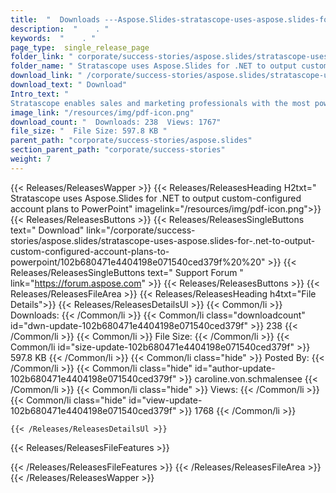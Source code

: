 ```yaml
---
title:  "  Downloads ---Aspose.Slides-stratascope-uses-aspose.slides-for-.net-to-output-custom-configured-account-plans-to-powerpoint . " 
description:  "    . " 
keywords:  "    . " 
page_type:  single_release_page
folder_link: " corporate/success-stories/aspose.slides/stratascope-uses-aspose.slides-for-.net-to-output-custom-configured-account-plans-to-powerpoint/"
folder_name: " Stratascope uses Aspose.Slides for .NET to output custom-configured account plans to PowerPoint"
download_link: " /corporate/success-stories/aspose.slides/stratascope-uses-aspose.slides-for-.net-to-output-custom-configured-account-plans-to-powerpoint/102b680471e4404198e071540ced379f"
download_text: " Download"
Intro_text: " 
Stratascope enables sales and marketing professionals with the most powerful i..."
image_link: "/resources/img/pdf-icon.png"
download_count: "  Downloads: 238  Views: 1767"
file_size: "  File Size: 597.8 KB "
parent_path: "corporate/success-stories/aspose.slides"
section_parent_path: "corporate/success-stories"
weight: 7
---
```


{{< Releases/ReleasesWapper >}}
  {{< Releases/ReleasesHeading H2txt=" Stratascope uses Aspose.Slides for .NET to output custom-configured account plans to PowerPoint" imagelink="/resources/img/pdf-icon.png">}}
  {{< Releases/ReleasesButtons >}}
    {{< Releases/ReleasesSingleButtons text=" Download" link="/corporate/success-stories/aspose.slides/stratascope-uses-aspose.slides-for-.net-to-output-custom-configured-account-plans-to-powerpoint/102b680471e4404198e071540ced379f%20%20" >}}
    {{< Releases/ReleasesSingleButtons text=" Support Forum " link="https://forum.aspose.com" >}}
  {{< Releases/ReleasesButtons >}}
  {{< Releases/ReleasesFileArea >}}
    {{< Releases/ReleasesHeading h4txt="File Details">}}
    {{< Releases/ReleasesDetailsUl >}}
            {{< Common/li  >}} Downloads: {{< /Common/li >}} 
      {{< Common/li class="downloadcount" id="dwn-update-102b680471e4404198e071540ced379f" >}} 238 {{< /Common/li >}} 
      {{< Common/li  >}} File Size: {{< /Common/li >}} 
      {{< Common/li id="size-update-102b680471e4404198e071540ced379f" >}} 597.8 KB {{< /Common/li >}} 
      {{< Common/li  class="hide" >}} Posted By: {{< /Common/li >}} 
      {{< Common/li class="hide" id="author-update-102b680471e4404198e071540ced379f" >}} caroline.von.schmalensee {{< /Common/li >}} 
      {{< Common/li class="hide"  >}} Views: {{< /Common/li >}} 
      {{< Common/li class="hide" id="view-update-102b680471e4404198e071540ced379f" >}} 1768 {{< /Common/li >}} 

    {{< /Releases/ReleasesDetailsUl >}}

  {{< Releases/ReleasesFileFeatures >}}
      
  {{< /Releases/ReleasesFileFeatures >}}
 {{< /Releases/ReleasesFileArea >}}
{{< /Releases/ReleasesWapper >}}


